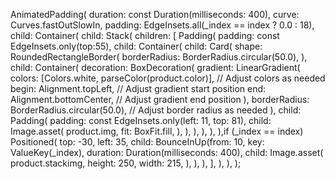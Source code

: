  AnimatedPadding(
                  duration: const Duration(milliseconds: 400),
                  curve: Curves.fastOutSlowIn,
                  padding: EdgeInsets.all(_index == index ? 0.0 : 18),
                  child: Container(
                    child: Stack(
                      children: [
                        Padding(
                       padding: const EdgeInsets.only(top:55),
                          child: Container(
                            child: Card(
                              shape: RoundedRectangleBorder(
                                borderRadius: BorderRadius.circular(50.0),
                              ),
                              child: Container( 
                                decoration: BoxDecoration(
                                      gradient: LinearGradient(
                                      colors: [Colors.white, parseColor(product.color)], // Adjust colors as needed
                                      begin: Alignment.topLeft, // Adjust gradient start position
                                      end: Alignment.bottomCenter, // Adjust gradient end position
                                    ),
                                      borderRadius: BorderRadius.circular(50.0), // Adjust border radius as needed
                                    ),
                                child: Padding(
                                  padding: const EdgeInsets.only(left: 11, top: 81),
                                  child: Image.asset(
                                    product.img,
                                    fit: BoxFit.fill,
                                  ),
                                ),
                              ),
                            ),
                          ),
                        ),if (_index == index)
                    Positioned(
                  top: -30,
                  left: 35,
                  child: BounceInUp(from: 10,
                    key: ValueKey<int>(_index),
                    duration: Duration(milliseconds: 400),
                    child: Image.asset(
                  product.stackimg,
                  height: 250,
                  width: 215,
                    ),
                  ),
                    ),
                      ],
                    ),
                  ),
                );